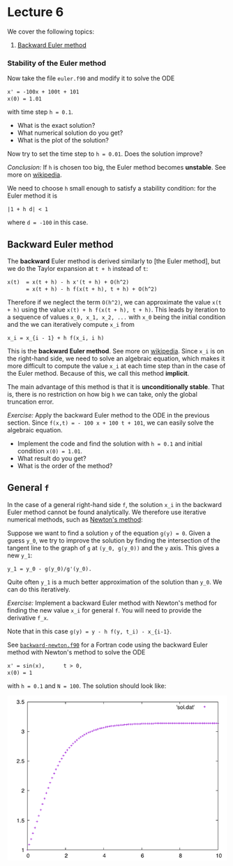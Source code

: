 # Lecture 6

We cover the following topics:

1. [Backward Euler method](#backward-euler-method)

### Stability of the Euler method

Now take the file `euler.f90` and modify it to solve the ODE

```
x' = -100x + 100t + 101
x(0) = 1.01
```

with time step `h = 0.1`.

- What is the exact solution?
- What numerical solution do you get?
- What is the plot of the solution?

Now try to set the time step to `h = 0.01`. Does the solution improve?

_Conclusion:_ If `h` is chosen too big, the Euler method becomes
**unstable**. See more on
 [wikipedia](https://en.wikipedia.org/wiki/Euler_method#Numerical_stability).

We need to choose `h` small enough to satisfy a stability condition: for
the Euler method it is

```
|1 + h d| < 1
```

where `d = -100` in this case.

## Backward Euler method

The **backward** Euler method is derived similarly to [the Euler method],
but we do the Taylor expansion at `t + h` instead of `t`:

```
x(t)  = x(t + h) - h x'(t + h) + O(h^2)
      = x(t + h) - h f(x(t + h), t + h) + O(h^2)
```

Therefore if we neglect the term `O(h^2)`, we can approximate the value
`x(t + h)` using the value `x(t) + h f(x(t + h), t + h)`. This leads by
iteration to a sequence of values `x_0, x_1, x_2, ...` with `x_0` being
the initial condition and the we can iteratively compute `x_i` from

```
x_i = x_{i - 1} + h f(x_i, i h)
```

This is the **backward Euler method**. See more on
[wikipedia](https://en.wikipedia.org/wiki/Backward_Euler_method).
Since `x_i` is on the right-hand side, we need to solve an
algebraic equation, which makes it more difficult to compute the value
`x_i` at each time step than in the case of the Euler method. Because of
this, we call this method **implicit**.

The main advantage of this method is that it is **unconditionally
stable**. That is, there is no restriction on how big `h` we can take,
only the global truncation error.

_Exercise:_ Apply the backward Euler method to the ODE in the previous
section. Since `f(x,t) = - 100 x + 100 t + 101`, we can easily solve the
algebraic equation.

 - Implement the code and find the solution with `h =
0.1` and initial condition `x(0) = 1.01`.
 - What result do you get?
 - What is the order of the method?

## General `f`

In the case of a general right-hand side `f`, the solution `x_i` in the
backward Euler method cannot be found analytically. We therefore use
iterative numerical methods, such as [Newton's method](https://en.wikipedia.org/wiki/Newton's_method):

Suppose we want to find a solution `y` of the equation `g(y) = 0`. Given
a guess `y_0`, we try to improve the solution by finding the
intersection of the tangent line to the graph of `g` at `(y_0, g(y_0))`
and the `y` axis. This gives a new `y_1`:

```
y_1 = y_0 - g(y_0)/g'(y_0).
```

Quite often `y_1` is a much better approximation of the solution than
`y_0`. We can do this iteratively.

_Exercise:_ Implement a backward Euler method with Newton's method for
finding the new value `x_i` for general `f`. You will need to provide
the derivative `f_x`.

Note that in this case `g(y) = y - h f(y, t_i) - x_{i-1}`.

See
[`backward-newton.f90`](https://github.com/rekka/intro-fortran-2016/blob/master/lec6/backward-newton.f90)
for a Fortran code using the backward Euler method with Newton's method
to solve the ODE

```
x' = sin(x),      t > 0,
x(0) = 1
```

with `h = 0.1` and `N = 100`. The solution should look like:

![](https://github.com/rekka/intro-fortran-2016/blob/master/lec6/ode-sinx.png)

[gnuplot]: http://www.gnuplot.info/
